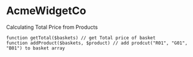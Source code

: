 # AcmeWidgetCo
Calculating Total Price from Products

```
function getTotal($baskets) // get Total price of basket
function addProduct($baskets, $product) // add prodcut("R01", "G01", "B01") to basket array
```
